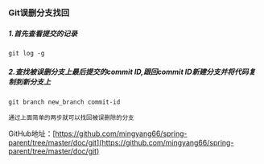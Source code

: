 ### Git误删分支找回

##### 1.首先查看提交的记录

```
git log -g
```

##### 2.查找被误删分支上最后提交的commit ID,跟回commit ID新建分支并将代码复制到新分支上

```
git branch new_branch commit-id
```

```
通过上面简单的两步就可以找回被误删除的分支
```

GitHub地址：[https://github.com/mingyang66/spring-parent/tree/master/doc/git](https://github.com/mingyang66/spring-parent/tree/master/doc/git)